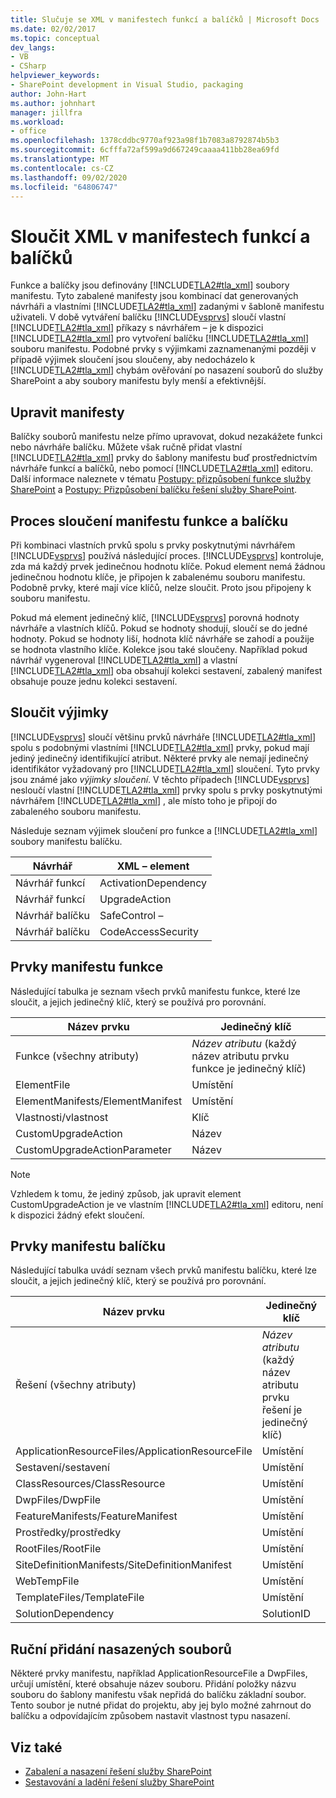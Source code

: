 ```yaml
---
title: Slučuje se XML v manifestech funkcí a balíčků | Microsoft Docs
ms.date: 02/02/2017
ms.topic: conceptual
dev_langs:
- VB
- CSharp
helpviewer_keywords:
- SharePoint development in Visual Studio, packaging
author: John-Hart
ms.author: johnhart
manager: jillfra
ms.workload:
- office
ms.openlocfilehash: 1378cddbc9770af923a98f1b7083a8792874b5b3
ms.sourcegitcommit: 6cfffa72af599a9d667249caaaa411bb28ea69fd
ms.translationtype: MT
ms.contentlocale: cs-CZ
ms.lasthandoff: 09/02/2020
ms.locfileid: "64806747"
---
```

# <a name="merge-xml-in-feature-and-package-manifests"></a>Sloučit XML v manifestech funkcí a balíčků
  Funkce a balíčky jsou definovány [!INCLUDE[TLA2#tla_xml](../sharepoint/includes/tla2sharptla-xml-md.md)] soubory manifestu. Tyto zabalené manifesty jsou kombinací dat generovaných návrháři a vlastními [!INCLUDE[TLA2#tla_xml](../sharepoint/includes/tla2sharptla-xml-md.md)] zadanými v šabloně manifestu uživateli. V době vytváření balíčku [!INCLUDE[vsprvs](../sharepoint/includes/vsprvs-md.md)] sloučí vlastní [!INCLUDE[TLA2#tla_xml](../sharepoint/includes/tla2sharptla-xml-md.md)] příkazy s návrhářem – je k dispozici [!INCLUDE[TLA2#tla_xml](../sharepoint/includes/tla2sharptla-xml-md.md)] pro vytvoření balíčku [!INCLUDE[TLA2#tla_xml](../sharepoint/includes/tla2sharptla-xml-md.md)] souboru manifestu. Podobné prvky s výjimkami zaznamenanými později v případě výjimek sloučení jsou sloučeny, aby nedocházelo k [!INCLUDE[TLA2#tla_xml](../sharepoint/includes/tla2sharptla-xml-md.md)] chybám ověřování po nasazení souborů do služby SharePoint a aby soubory manifestu byly menší a efektivnější.

## <a name="modify-the-manifests"></a>Upravit manifesty
 Balíčky souborů manifestu nelze přímo upravovat, dokud nezakážete funkci nebo návrháře balíčku. Můžete však ručně přidat vlastní [!INCLUDE[TLA2#tla_xml](../sharepoint/includes/tla2sharptla-xml-md.md)] prvky do šablony manifestu buď prostřednictvím návrháře funkcí a balíčků, nebo pomocí [!INCLUDE[TLA2#tla_xml](../sharepoint/includes/tla2sharptla-xml-md.md)] editoru. Další informace naleznete v tématu [Postupy: přizpůsobení funkce služby SharePoint](../sharepoint/how-to-customize-a-sharepoint-feature.md) a [Postupy: Přizpůsobení balíčku řešení služby SharePoint](../sharepoint/how-to-customize-a-sharepoint-solution-package.md).

## <a name="feature-and-package-manifest-merge-process"></a>Proces sloučení manifestu funkce a balíčku
 Při kombinaci vlastních prvků spolu s prvky poskytnutými návrhářem [!INCLUDE[vsprvs](../sharepoint/includes/vsprvs-md.md)] používá následující proces. [!INCLUDE[vsprvs](../sharepoint/includes/vsprvs-md.md)] kontroluje, zda má každý prvek jedinečnou hodnotu klíče. Pokud element nemá žádnou jedinečnou hodnotu klíče, je připojen k zabalenému souboru manifestu. Podobně prvky, které mají více klíčů, nelze sloučit. Proto jsou připojeny k souboru manifestu.

 Pokud má element jedinečný klíč, [!INCLUDE[vsprvs](../sharepoint/includes/vsprvs-md.md)] porovná hodnoty návrháře a vlastních klíčů. Pokud se hodnoty shodují, sloučí se do jedné hodnoty. Pokud se hodnoty liší, hodnota klíč návrháře se zahodí a použije se hodnota vlastního klíče. Kolekce jsou také sloučeny. Například pokud návrhář vygeneroval [!INCLUDE[TLA2#tla_xml](../sharepoint/includes/tla2sharptla-xml-md.md)] a vlastní [!INCLUDE[TLA2#tla_xml](../sharepoint/includes/tla2sharptla-xml-md.md)] oba obsahují kolekci sestavení, zabalený manifest obsahuje pouze jednu kolekci sestavení.

## <a name="merge-exceptions"></a>Sloučit výjimky
 [!INCLUDE[vsprvs](../sharepoint/includes/vsprvs-md.md)] sloučí většinu prvků návrháře [!INCLUDE[TLA2#tla_xml](../sharepoint/includes/tla2sharptla-xml-md.md)] spolu s podobnými vlastními [!INCLUDE[TLA2#tla_xml](../sharepoint/includes/tla2sharptla-xml-md.md)] prvky, pokud mají jediný jedinečný identifikující atribut. Některé prvky ale nemají jedinečný identifikátor vyžadovaný pro [!INCLUDE[TLA2#tla_xml](../sharepoint/includes/tla2sharptla-xml-md.md)] sloučení. Tyto prvky jsou známé jako *výjimky sloučení*. V těchto případech [!INCLUDE[vsprvs](../sharepoint/includes/vsprvs-md.md)] nesloučí vlastní [!INCLUDE[TLA2#tla_xml](../sharepoint/includes/tla2sharptla-xml-md.md)] prvky spolu s prvky poskytnutými návrhářem [!INCLUDE[TLA2#tla_xml](../sharepoint/includes/tla2sharptla-xml-md.md)] , ale místo toho je připojí do zabaleného souboru manifestu.

 Následuje seznam výjimek sloučení pro funkce a [!INCLUDE[TLA2#tla_xml](../sharepoint/includes/tla2sharptla-xml-md.md)] soubory manifestu balíčku.

|Návrhář|XML – element|
|--------------|-----------------|
|Návrhář funkcí|ActivationDependency|
|Návrhář funkcí|UpgradeAction|
|Návrhář balíčku|SafeControl –|
|Návrhář balíčku|CodeAccessSecurity|

## <a name="feature-manifest-elements"></a>Prvky manifestu funkce
 Následující tabulka je seznam všech prvků manifestu funkce, které lze sloučit, a jejich jedinečný klíč, který se používá pro porovnání.

|Název prvku|Jedinečný klíč|
|------------------|----------------|
|Funkce (všechny atributy)|*Název atributu* (každý název atributu prvku funkce je jedinečný klíč)|
|ElementFile|Umístění|
|ElementManifests/ElementManifest|Umístění|
|Vlastnosti/vlastnost|Klíč|
|CustomUpgradeAction|Název|
|CustomUpgradeActionParameter|Název|

> [!NOTE]
> Vzhledem k tomu, že jediný způsob, jak upravit element CustomUpgradeAction je ve vlastním [!INCLUDE[TLA2#tla_xml](../sharepoint/includes/tla2sharptla-xml-md.md)] editoru, není k dispozici žádný efekt sloučení.

## <a name="package-manifest-elements"></a>Prvky manifestu balíčku
 Následující tabulka uvádí seznam všech prvků manifestu balíčku, které lze sloučit, a jejich jedinečný klíč, který se používá pro porovnání.

|Název prvku|Jedinečný klíč|
|------------------|----------------|
|Řešení (všechny atributy)|*Název atributu* (každý název atributu prvku řešení je jedinečný klíč)|
|ApplicationResourceFiles/ApplicationResourceFile|Umístění|
|Sestavení/sestavení|Umístění|
|ClassResources/ClassResource|Umístění|
|DwpFiles/DwpFile|Umístění|
|FeatureManifests/FeatureManifest|Umístění|
|Prostředky/prostředky|Umístění|
|RootFiles/RootFile|Umístění|
|SiteDefinitionManifests/SiteDefinitionManifest|Umístění|
|WebTempFile|Umístění|
|TemplateFiles/TemplateFile|Umístění|
|SolutionDependency|SolutionID|

## <a name="manually-add-deployed-files"></a>Ruční přidání nasazených souborů
 Některé prvky manifestu, například ApplicationResourceFile a DwpFiles, určují umístění, které obsahuje název souboru. Přidání položky názvu souboru do šablony manifestu však nepřidá do balíčku základní soubor. Tento soubor je nutné přidat do projektu, aby jej bylo možné zahrnout do balíčku a odpovídajícím způsobem nastavit vlastnost typu nasazení.

## <a name="see-also"></a>Viz také
- [Zabalení a nasazení řešení služby SharePoint](../sharepoint/packaging-and-deploying-sharepoint-solutions.md)
- [Sestavování a ladění řešení služby SharePoint](../sharepoint/building-and-debugging-sharepoint-solutions.md)
